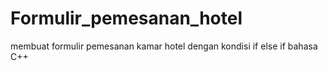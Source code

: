 # Formulir_pemesanan_hotel
membuat formulir pemesanan kamar hotel  dengan kondisi if else if bahasa C++
